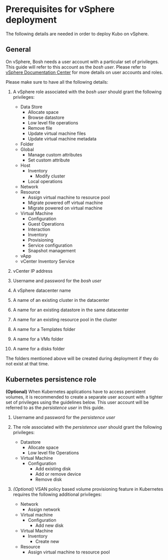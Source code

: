 # Prerequisites for vSphere deployment

The following details are needed in order to deploy Kubo on vSphere.

## General

On vSphere, Bosh needs a user account with a particular set of privileges. This guide will
refer to this account as the _bosh user_. Please refer to
[vSphere Documentation Center](http://pubs.vmware.com/vsphere-65/index.jsp?topic=%2Fcom.vmware.vsphere.security.doc%2FGUID-18071E9A-EED1-4968-8D51-E0B4F526FDA3.html&resultof=%22%43%72%65%61%74%65%22%20%22%63%72%65%61%74%22%20%22%43%75%73%74%6f%6d%22%20%22%63%75%73%74%6f%6d%22%20%22%52%6f%6c%65%22%20%22%72%6f%6c%65%22%20)
for more details on user accounts and roles. 

Please make sure to have all the following details:

1. A vSphere role associated with the _bosh user_ should grant the following privileges:    
    
    - Data Store
        - Allocate space
        - Browse datastore
        - Low level file operations
        - Remove file
        - Update virtual machine files
        - Update virtual machine metadata
    - Folder
    - Global
        - Manage custom attributes
        - Set custom attribute
    - Host
        - Inventory
            - Modify cluster
        - Local operations
    - Network
    - Resource
        - Assign virtual machine to resource pool
        - Migrate powered off virtual machine
        - Migrate powered on virtual machine
    - Virtual Machine
        - Configuration
        - Guest Operations
        - Interaction
        - Inventory
        - Provisioning
        - Service configuration
        - Snapshot management
    - vApp
    - vCenter Inventory Service

1. vCenter IP address
1. Username and password for the _bosh user_
1. A vSphere datacenter name
1. A name of an existing cluster in the datacenter
1. A name for an existing datastore in the same datacenter
1. A name for an existing resource pool in the cluster
1. A name for a Templates folder
1. A name for a VMs folder
1. A name for a disks folder

The folders mentioned above will be created during deployment if they do not exist at that time.

## Kubernetes persistence role

**(Optional)** When Kubernetes applications have to access persistent volumes, it is recommended to create a
separate user account with a tighter set of privileges using the guidelines below. This user account will be 
referred to as the _persistence user_ in this guide.

1. Username and password for the _persistence user_
1. The role associated with the _persistence user_ should grant the following privileges:
    
    - Datastore
        - Allocate space
        - Low level file Operations
    - Virtual Machine
        - Configuration
            - Add existing disk
            - Add or remove device
            - Remove disk

1. _(Optional)_ VSAN policy based volume provisioning feature in Kubernetes requires the 
following additional privileges:
    
    - Network
        - Assign network
    - Virtual machine
        - Configuration
            - Add new disk
    - Virtual Machine
        - Inventory
            - Create new
    - Resource
        - Assign virtual machine to resource pool
